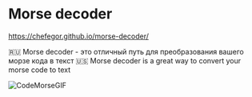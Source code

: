 # Morse decoder
https://chefegor.github.io/morse-decoder/

🇷🇺 Morse decoder - это отличный путь для преобразования вашего морзе кода в текст
🇺🇸 Morse decoder is a great way to convert your morse code to text

![CodeMorseGIF](https://user-images.githubusercontent.com/107357233/212495513-e4e64ebc-f5c8-424d-84c8-3d27cfd43488.gif)
